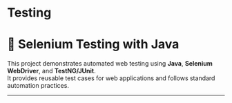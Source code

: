 # Testing
# 🚀 Selenium Testing with Java

This project demonstrates automated web testing using **Java**, **Selenium WebDriver**, and **TestNG/JUnit**.  
It provides reusable test cases for web applications and follows standard automation practices.



---
